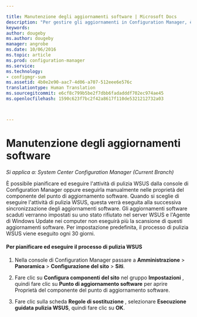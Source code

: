 ```yaml
---

title: Manutenzione degli aggiornamenti software | Microsoft Docs
description: "Per gestire gli aggiornamenti in Configuration Manager, è possibile pianificare l&quot;attività di pulizia di WSUS oppure eseguirla manualmente."
keywords: 
author: dougeby
ms.author: dougeby
manager: angrobe
ms.date: 10/06/2016
ms.topic: article
ms.prod: configuration-manager
ms.service: 
ms.technology:
- configmgr-sum
ms.assetid: 4b0e2e90-aac7-4d06-a707-512eee6e576c
translationtype: Human Translation
ms.sourcegitcommit: e6cf8c799b5be2f7dbb6fadadddf702ec974ae45
ms.openlocfilehash: 1590c623f7bc2f42a8617f110de5321212732a03



---
```

# <a name="software-updates-maintenance"></a>Manutenzione degli aggiornamenti software

*Si applica a: System Center Configuration Manager (Current Branch)*

È possibile pianificare ed eseguire l'attività di pulizia WSUS dalla console di Configuration Manager oppure eseguirla manualmente nelle proprietà del componente del punto di aggiornamento software. Quando si sceglie di eseguire l'attività di pulizia WSUS, questa verrà eseguita alla successiva sincronizzazione degli aggiornamenti software. Gli aggiornamenti software scaduti verranno impostati su uno stato rifiutato nel server WSUS e l'Agente di Windows Update nei computer non eseguirà più la scansione di questi aggiornamenti software. Per impostazione predefinita, il processo di pulizia WSUS viene eseguito ogni 30 giorni.  

#### <a name="to-schedule-and-run-the-wsus-cleanup-job"></a>Per pianificare ed eseguire il processo di pulizia WSUS  

1.  Nella console di Configuration Manager passare a **Amministrazione** > **Panoramica** > **Configurazione del sito** > **Siti**.  

2.  Fare clic su **Configura componenti del sito** nel gruppo **Impostazioni** , quindi fare clic su **Punto di aggiornamento software** per aprire Proprietà del componente del punto di aggiornamento software.  

3.  Fare clic sulla scheda **Regole di sostituzione** , selezionare **Esecuzione guidata pulizia WSUS**, quindi fare clic su **OK**.



<!--HONumber=Dec16_HO3-->



